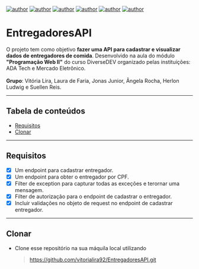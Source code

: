 [![author](https://img.shields.io/badge/author-vitorialira92-purple.svg)](https://github.com/vitorialira92)
[![author](https://img.shields.io/badge/author-lauradefaria-blue.svg)](https://github.com/lauradefaria)
[![author](https://img.shields.io/badge/author-littlejunior-red.svg)](https://github.com/little-junior)
[![author](https://img.shields.io/badge/author-angelafrocha-pink.svg)](https://github.com/angelafrocha)
[![author](https://img.shields.io/badge/author-herlonrl-green.svg)](https://github.com/herlonrl)
[![author](https://img.shields.io/badge/author-suellensr-black.svg)](https://github.com/suellensr)

# EntregadoresAPI
O projeto tem como objetivo **fazer uma API para cadastrar e visualizar dados de entregadores de comida**. Desenvolvido na aula do módulo **"Programação Web II"** do curso DiverseDEV organizado pelas instituições: ADA Tech e Mercado Eletrônico. <br/><br/>
**Grupo**: Vitória Lira, Laura de Faria, Jonas Junior, Ângela Rocha, Herlon Ludwig e Suellen Reis. <br/>

---

## Tabela de conteúdos
- [Requisitos](#requisitos)
- [Clonar](#clonar)
  
---

## Requisitos

- [X] Um endpoint para cadastrar entregador.<br/>
- [X] Um endpoint para obter o entregador por CPF.<br/>
- [X] Filter de exception para capturar todas as exceções e terornar uma mensagem.<br/>
- [X] Filter de autorização para o endpoint de cadastrar o entregador.<br/>
- [X] Incluir validações no objeto de request no endpoint de cadastrar entregador.<br/>

---

## Clonar

- Clone esse repositório na sua máquila local utilizando
    > https://github.com/vitorialira92/EntregadoresAPI.git
